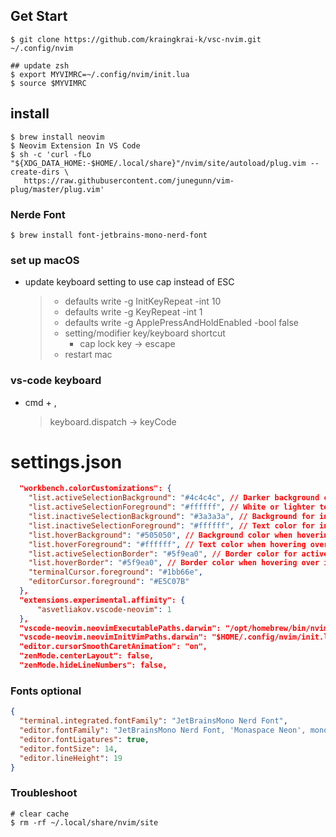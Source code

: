## Get Start

```
$ git clone https://github.com/kraingkrai-k/vsc-nvim.git ~/.config/nvim

## update zsh
$ export MYVIMRC=~/.config/nvim/init.lua
$ source $MYVIMRC

```

## install

```
$ brew install neovim
$ Neovim Extension In VS Code
$ sh -c 'curl -fLo "${XDG_DATA_HOME:-$HOME/.local/share}"/nvim/site/autoload/plug.vim --create-dirs \
   https://raw.githubusercontent.com/junegunn/vim-plug/master/plug.vim'

```

### Nerde Font

```
$ brew install font-jetbrains-mono-nerd-font
```

### set up macOS

- update keyboard setting to use cap instead of ESC
  > - defaults write -g InitKeyRepeat -int 10
  > - defaults write -g KeyRepeat -int 1
  > - defaults write -g ApplePressAndHoldEnabled -bool false
  > - setting/modifier key/keyboard shortcut
  >   - cap lock key -> escape
  > - restart mac

### vs-code keyboard

- cmd + ,
  > keyboard.dispatch -> keyCode

# settings.json

```json
  "workbench.colorCustomizations": {
    "list.activeSelectionBackground": "#4c4c4c", // Darker background color for selected item
    "list.activeSelectionForeground": "#ffffff", // White or lighter text color for selected item
    "list.inactiveSelectionBackground": "#3a3a3a", // Background for inactive selection (not focused)
    "list.inactiveSelectionForeground": "#ffffff", // Text color for inactive selection
    "list.hoverBackground": "#505050", // Background color when hovering over items
    "list.hoverForeground": "#ffffff", // Text color when hovering over items
    "list.activeSelectionBorder": "#5f9ea0", // Border color for active selection (e.g., a teal border)
    "list.hoverBorder": "#5f9ea0", // Border color when hovering over items
    "terminalCursor.foreground": "#1bb66e",
    "editorCursor.foreground": "#E5C07B"
  },
  "extensions.experimental.affinity": {
      "asvetliakov.vscode-neovim": 1
  },
  "vscode-neovim.neovimExecutablePaths.darwin": "/opt/homebrew/bin/nvim",
  "vscode-neovim.neovimInitVimPaths.darwin": "$HOME/.config/nvim/init.lua",
  "editor.cursorSmoothCaretAnimation": "on",
  "zenMode.centerLayout": false,
  "zenMode.hideLineNumbers": false,
```

### Fonts optional

```json
{
  "terminal.integrated.fontFamily": "JetBrainsMono Nerd Font",
  "editor.fontFamily": "JetBrainsMono Nerd Font, 'Monaspace Neon', monospace",
  "editor.fontLigatures": true,
  "editor.fontSize": 14,
  "editor.lineHeight": 19
}
```

### Troubleshoot

```
# clear cache
$ rm -rf ~/.local/share/nvim/site
```
